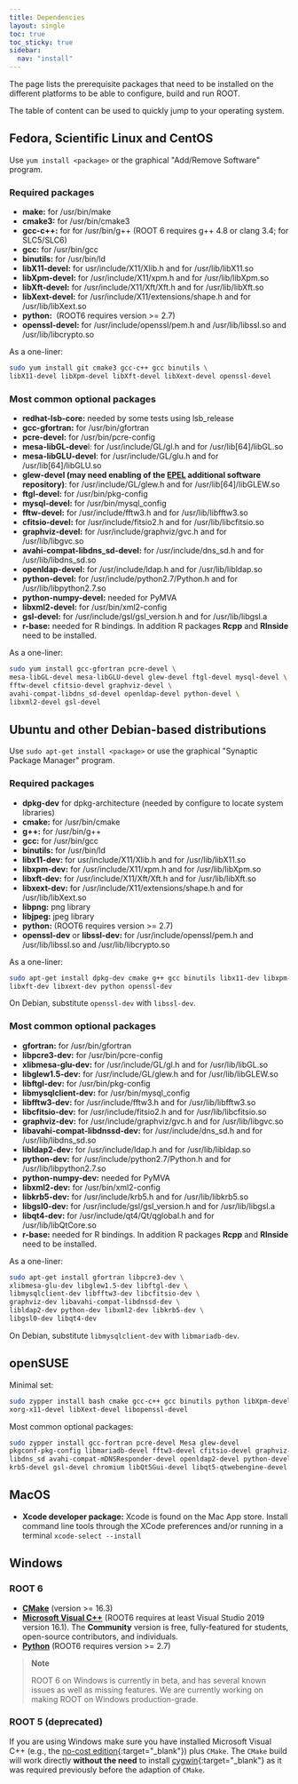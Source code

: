 ```yaml
---
title: Dependencies
layout: single
toc: true
toc_sticky: true
sidebar:
  nav: "install"
---
```


The page lists the prerequisite packages that need to be installed on the different platforms to be able to configure, build and run ROOT.

The table of content can be used to quickly jump to your operating system.

## Fedora, Scientific Linux and CentOS

Use `yum install <package>` or the graphical "Add/Remove Software" program.

### Required packages

*   **make:** for /usr/bin/make
*   **cmake3:** for /usr/bin/cmake3
*   **gcc-c++:** for  for /usr/bin/g++ (ROOT 6 requires g++ 4.8 or clang 3.4; for SLC5/SLC6)
*   **gcc:** for /usr/bin/gcc
*   **binutils:** for /usr/bin/ld
*   **libX11-devel:** for usr/include/X11/Xlib.h and for /usr/lib/libX11.so
*   **libXpm-devel:** for /usr/include/X11/xpm.h and for /usr/lib/libXpm.so
*   **libXft-devel:** for /usr/include/X11/Xft/Xft.h and for /usr/lib/libXft.so
*   **libXext-devel:** for /usr/include/X11/extensions/shape.h and for /usr/lib/libXext.so
*   **python:**  (ROOT6 requires version >= 2.7)
*   **openssl-devel:** for /usr/include/openssl/pem.h and /usr/lib/libssl.so and /usr/lib/libcrypto.so

As a one-liner:

```bash
sudo yum install git cmake3 gcc-c++ gcc binutils \
libX11-devel libXpm-devel libXft-devel libXext-devel openssl-devel
```

### Most common optional packages

*   **redhat-lsb-core:** needed by some tests using lsb_release
*   **gcc-gfortran:** for /usr/bin/gfortran
*   **pcre-devel:** for /usr/bin/pcre-config
*   **mesa-libGL-deve**l: for /usr/include/GL/gl.h and for /usr/lib[64]/libGL.so
*   **mesa-libGLU-devel**: for /usr/include/GL/glu.h and for /usr/lib[64]/libGLU.so
*   **glew-devel (may need enabling of the [EPEL](https://fedoraproject.org/wiki/EPEL) additional software repository)**: for /usr/include/GL/glew.h and for /usr/lib[64]/libGLEW.so
*   **ftgl-devel:** for /usr/bin/pkg-config
*   **mysql-devel:** for /usr/bin/mysql_config
*   **fftw-devel:** for /usr/include/fftw3.h and for /usr/lib/libfftw3.so
*   **cfitsio-devel:** for /usr/include/fitsio2.h and for /usr/lib/libcfitsio.so
*   **graphviz-devel:** for /usr/include/graphviz/gvc.h and for /usr/lib/libgvc.so
*   **avahi-compat-libdns_sd-devel:** for /usr/include/dns_sd.h and for /usr/lib/libdns_sd.so
*   **openldap-devel:** for /usr/include/ldap.h and for /usr/lib/libldap.so
*   **python-devel:** for /usr/include/python2.7/Python.h and for /usr/lib/libpython2.7.so
*   **python-numpy-devel:** needed for PyMVA
*   **libxml2-devel:** for /usr/bin/xml2-config
*   **gsl-devel:** for /usr/include/gsl/gsl_version.h and for /usr/lib/libgsl.a
*   **r-base:** needed for R bindings. In addition R packages **Rcpp** and **RInside** need to be installed.

As a one-liner:

```bash
sudo yum install gcc-gfortran pcre-devel \
mesa-libGL-devel mesa-libGLU-devel glew-devel ftgl-devel mysql-devel \
fftw-devel cfitsio-devel graphviz-devel \
avahi-compat-libdns_sd-devel openldap-devel python-devel \
libxml2-devel gsl-devel
```

## Ubuntu and other Debian-based distributions

Use `sudo apt-get install <package>` or use the graphical "Synaptic Package Manager" program.

### Required packages

*   **dpkg-dev**  for dpkg-architecture (needed by configure to locate system libraries)
*   **cmake:** for /usr/bin/cmake
*   **g++:** for /usr/bin/g++
*   **gcc:** for /usr/bin/gcc
*   **binutils:** for /usr/bin/ld
*   **libx11-dev:** for usr/include/X11/Xlib.h and for /usr/lib/libX11.so
*   **libxpm-dev:** for /usr/include/X11/xpm.h and for /usr/lib/libXpm.so
*   **libxft-dev:** for /usr/include/X11/Xft/Xft.h and for /usr/lib/libXft.so
*   **libxext-dev:** for /usr/include/X11/extensions/shape.h and for /usr/lib/libXext.so
*   **libpng:** png library
*   **libjpeg:** jpeg library
*   **python:** (ROOT6 requires version >= 2.7)
*   **openssl-dev** or **libssl-dev:** for /usr/include/openssl/pem.h and /usr/lib/libssl.so and /usr/lib/libcrypto.so

As a one-liner:

```bash
sudo apt-get install dpkg-dev cmake g++ gcc binutils libx11-dev libxpm-dev \
libxft-dev libxext-dev python openssl-dev
```

On Debian, substitute `openssl-dev` with `libssl-dev`.

### Most common optional packages

*   **gfortran:** for /usr/bin/gfortran
*   **libpcre3-dev:** for /usr/bin/pcre-config
*   **xlibmesa-glu-dev:** for /usr/include/GL/gl.h and for /usr/lib/libGL.so
*   **libglew1.5-dev:** for /usr/include/GL/glew.h and for /usr/lib/libGLEW.so
*   **libftgl-dev:** for /usr/bin/pkg-config
*   **libmysqlclient-dev:** for /usr/bin/mysql_config
*   **libfftw3-dev:** for /usr/include/fftw3.h and for /usr/lib/libfftw3.so
*   **libcfitsio-dev:** for /usr/include/fitsio2.h and for /usr/lib/libcfitsio.so
*   **graphviz-dev:** for /usr/include/graphviz/gvc.h and for /usr/lib/libgvc.so
*   **libavahi-compat-libdnssd-dev:** for /usr/include/dns_sd.h and for /usr/lib/libdns_sd.so
*   **libldap2-dev:** for /usr/include/ldap.h and for /usr/lib/libldap.so
*   **python-dev:** for /usr/include/python2.7/Python.h and for /usr/lib/libpython2.7.so
*   **python-numpy-dev:** needed for PyMVA
*   **libxml2-dev:** for /usr/bin/xml2-config
*   **libkrb5-dev:** for /usr/include/krb5.h and for /usr/lib/libkrb5.so
*   **libgsl0-dev:** for /usr/include/gsl/gsl_version.h and for /usr/lib/libgsl.a
*   **libqt4-dev:** for /usr/include/qt4/Qt/qglobal.h and for /usr/lib/libQtCore.so
*   **r-base:** needed for R bindings. In addition R packages **Rcpp** and **RInside** need to be installed.

As a one-liner:

```bash
sudo apt-get install gfortran libpcre3-dev \
xlibmesa-glu-dev libglew1.5-dev libftgl-dev \
libmysqlclient-dev libfftw3-dev libcfitsio-dev \
graphviz-dev libavahi-compat-libdnssd-dev \
libldap2-dev python-dev libxml2-dev libkrb5-dev \
libgsl0-dev libqt4-dev
```

On Debian, substitute `libmysqlclient-dev` with `libmariadb-dev`.

## openSUSE

Minimal set:

```bash
sudo zypper install bash cmake gcc-c++ gcc binutils python libXpm-devel
xorg-x11-devel libXext-devel libopenssl-devel
```

Most common optional packages:

```bash
sudo zypper install gcc-fortran pcre-devel Mesa glew-devel
pkgconf-pkg-config libmariadb-devel fftw3-devel cfitsio-devel graphviz-devel
libdns_sd avahi-compat-mDNSResponder-devel openldap2-devel python-devel libxml2-devel
krb5-devel gsl-devel chromium libQt5Gui-devel libqt5-qtwebengine-devel
```

## MacOS

* **Xcode developer package:** Xcode is found on the Mac App store. Install command line tools through the XCode preferences and/or running in a terminal  `xcode-select --install`

## Windows

### ROOT 6

*   **[CMake](https://cmake.org/download/)** (version >= 16.3)
*   **[Microsoft Visual C++](https://visualstudio.microsoft.com/)** (ROOT6 requires at least Visual Studio 2019 version 16.1). The **Community** version is free, fully-featured for students, open-source contributors, and individuals.
*   **[Python](https://python.org)** (ROOT6 requires version >= 2.7)

> **Note**
>
> ROOT 6 on Windows is currently in beta, and has several known issues as well as missing features.
> We are currently working on making ROOT on Windows production-grade.

### ROOT 5 (deprecated)

If you are using Windows make sure you have installed Microsoft Visual C++ (e.g., the
[no-cost edition](https://www.microsoft.com/express/vc/){:target="_blank"}) plus `CMake`.
The `CMake` build will work directly **without the need** to install
[cygwin](https://cygwin.com){:target="_blank"} as it was required previously before the adaption of `CMake`.
